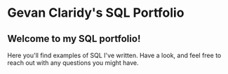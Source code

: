 # **Gevan Claridy's SQL Portfolio**
## Welcome to my SQL portfolio!
Here you'll find examples of SQL I've written. Have a look, and feel free to reach out with any questions you might have.
